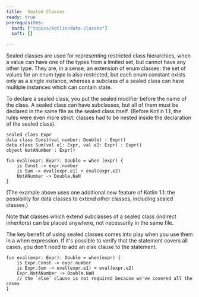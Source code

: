 ```yaml
---
title:  Sealed Classes
ready: true
prerequisites:
  hard: ["topics/kotlin/data-classes"]
  soft: []

---
```

Sealed classes are used for representing restricted class hierarchies, when a value can have one of the types from a limited set, but cannot have any other type. They are, in a sense, an extension of enum classes: the set of values for an enum type is also restricted, but each enum constant exists only as a single instance, whereas a subclass of a sealed class can have multiple instances which can contain state.

To declare a sealed class, you put the sealed modifier before the name of the class. A sealed class can have subclasses, but all of them must be declared in the same file as the sealed class itself. (Before Kotlin 1.1, the rules were even more strict: classes had to be nested inside the declaration of the sealed class).
````
sealed class Expr
data class Const(val number: Double) : Expr()
data class Sum(val e1: Expr, val e2: Expr) : Expr()
object NotANumber : Expr()

fun eval(expr: Expr): Double = when (expr) {
    is Const -> expr.number
    is Sum -> eval(expr.e1) + eval(expr.e2)
    NotANumber -> Double.NaN
}
````
(The example above uses one additional new feature of Kotlin 1.1: the possibility for data classes to extend other classes, including sealed classes.)

Note that classes which extend subclasses of a sealed class (indirect inheritors) can be placed anywhere, not necessarily in the same file.

The key benefit of using sealed classes comes into play when you use them in a when expression. If it's possible to verify that the statement covers all cases, you don't need to add an else clause to the statement.
````
fun eval(expr: Expr): Double = when(expr) {
    is Expr.Const -> expr.number
    is Expr.Sum -> eval(expr.e1) + eval(expr.e2)
    Expr.NotANumber -> Double.NaN
    // the `else` clause is not required because we've covered all the cases
}
````
